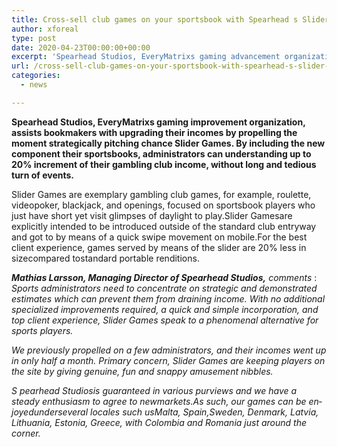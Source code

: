 ```yaml
---
title: Cross-sell club games on your sportsbook with Spearhead s Slider Games
author: xforeal 
type: post
date: 2020-04-23T00:00:00+00:00
excerpt: 'Spearhead Studios, EveryMatrixs gaming advancement organization, assists bookmakers with upgrading their incomes by propelling the moment strategically pitching chance Slider Games '
url: /cross-sell-club-games-on-your-sportsbook-with-spearhead-s-slider-games/
categories:
  - news

---
```

**Spearhead Studios, EveryMatrixs gaming improvement organization, assists bookmakers with upgrading their incomes by propelling the moment strategically pitching chance Slider Games. By including the new component their sportsbooks, administrators can understanding up to 20&percnt; increment of their gambling club income, without long and tedious turn of events.** 

Slider Games are exemplary gambling club games, for example, roulette, videopoker, blackjack, and openings, focused on sportsbook players who just have short yet visit glimpses of daylight to play.Slider Gamesare explicitly intended to be introduced outside of the standard club entryway and got to by means of a quick swipe movement on mobile.For the best client experience, games served by means of the slider are 20&percnt; less in sizecompared tostandard portable renditions. 

**_Mathias Larsson, Managing Director of Spearhead Studios,_** _comments_ : _Sports administrators need to concentrate on strategic and demonstrated estimates which can prevent them from draining income. With no additional specialized improvements required, a quick and simple incorporation, and top client experience, Slider Games speak to a phenomenal alternative for sports players._ 

_We previously propelled on a few administrators, and their incomes went up in only half a month. Primary concern, Slider Games are keeping players on the site by giving genuine, fun and snappy amusement nibbles._ 

_<span lang="EN-GB">S </span>_<span class="normaltextrun"><em><span lang="EN-GB">pearhead Studiosis guaranteed in various purviews and we have a steady enthusiasm to agree to newmarkets.As such, our games can be enjoyedunderseveral locales such usMalta, Spain,Sweden, Denmark, Latvia, Lithuania, Estonia, Greece, with Colombia and Romania just around the corner. </span></em></span>